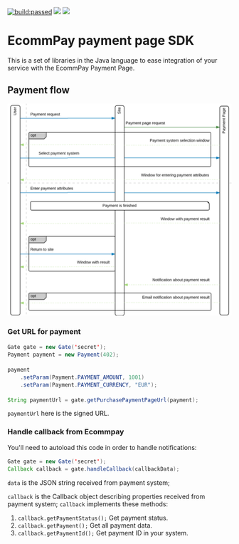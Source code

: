 <a href="#" id="status-image-popup" title="Latest push build on default branch: passed" name="status-images" class="open-popup" data-ember-action="" data-ember-action-56="56"><img src="https://travis-ci.org/ITECOMMPAY/paymentpage-sdk-java.svg?branch=master" alt="build:passed"></a>
<a href="https://codeclimate.com/github/ITECOMMPAY/paymentpage-sdk-java/maintainability"><img src="https://api.codeclimate.com/v1/badges/5e6463829b663913fe91/maintainability" /></a>
<a href="https://codeclimate.com/github/ITECOMMPAY/paymentpage-sdk-java/test_coverage"><img src="https://api.codeclimate.com/v1/badges/5e6463829b663913fe91/test_coverage" /></a>

# EcommPay payment page SDK

This is a set of libraries in the Java language to ease integration of your service
with the EcommPay Payment Page.

## Payment flow

![Payment flow](https://raw.githubusercontent.com/ITECOMMPAY/paymentpage-sdk-java/master/flow.png)

### Get URL for payment

```java
Gate gate = new Gate('secret');
Payment payment = new Payment(402);

payment
    .setParam(Payment.PAYMENT_AMOUNT, 1001)
    .setParam(Payment.PAYMENT_CURRENCY, "EUR");

String paymentUrl = gate.getPurchasePaymentPageUrl(payment);
``` 

`paymentUrl` here is the signed URL.

### Handle callback from Ecommpay

You'll need to autoload this code in order to handle notifications:

```java
Gate gate = new Gate('secret');
Callback callback = gate.handleCallback(callbackData);
```

`data` is the JSON string received from payment system;

`callback` is the Callback object describing properties received from payment system;
`callback` implements these methods: 
1. `callback.getPaymentStatus();`
    Get payment status.
2. `callback.getPayment();`
    Get all payment data.
3. `callback.getPaymentId();`
    Get payment ID in your system.
